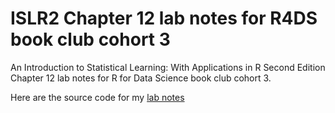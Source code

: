 # ISLR2 Chapter 12 lab notes for R4DS book club cohort 3

An Introduction to Statistical Learning: With Applications in R Second
Edition Chapter 12 lab notes for R for Data Science book club cohort 3.

Here are the source code for my [lab
notes](https://github.com/JauntyJJS/islr2-bookclub-cohort3-chapter12-lab)
